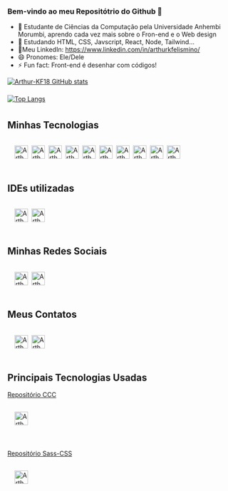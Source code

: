 ### Bem-vindo ao meu Repositótrio do Github 👋

- 🔭 Estudante de Ciências da Computação pela Universidade Anhembi Morumbi, aprendo cada vez mais sobre o Fron-end e o Web design
- 🌱 Estudando HTML, CSS, Javscript, React, Node, Tailwind...
- 📘Meu LinkedIn: <https://www.linkedin.com/in/arthurkfelismino/>
- 😄 Pronomes: Ele/Dele
- ⚡ Fun fact: Front-end é desenhar com códigos!

[![Arthur-KF18 GitHub stats](https://github-readme-stats.vercel.app/api?username=Arthur-KF18&show_icons=true&theme=dracula)](https://github.com/Arthur-KF18/github-readme-stats)

[![Top Langs](https://github-readme-stats.vercel.app/api/top-langs/?username=Arthur-KF18&layout=compact&theme=dracula)](https://github.com/Arthur-KF18/github-readme-stats)

<style>
   div {
      display: flex;
      flex-direction: row;
      flex-wrap: wrap;
      padding: 1rem;
   }

   img {
      padding-bottom: 0.5rem;
      padding-right: 8px;
   }
</style>

<h2>Minhas Tecnologias</h2>
<div style"display: flex  flex-direction: row; padding-bottom: 1rem;">

  <img align="center" alt="Arthur-Js" height="30" src= "https://img.shields.io/badge/HTML5-E34F26?style=for-the-badge&logo=html5&logoColor=white">
  
  <img align="center" alt="Arthur-Js" height="30" src= "https://img.shields.io/badge/CSS3-1572B6?style=for-the-badge&logo=css3&logoColor=white">
  
  <img align="center" alt="Arthur-Js" height="30" src= "https://img.shields.io/badge/JavaScript-323330?style=for-the-badge&logo=javascript&logoColor=F7DF1E">
  
  <img align="center" alt="Arthur-Js" height="30" src= "https://img.shields.io/badge/Tailwind_CSS-38B2AC?style=for-the-badge&logo=tailwind-css&logoColor=white">
  
  <img align="center" alt="Arthur-Js" height="30" src= "https://img.shields.io/badge/Sass-CC6699?style=for-the-badge&logo=sass&logoColor=white">
  
   <img align="center" alt="Arthur-Js" height="30" src="https://img.shields.io/badge/Node.js-43853D?style=for-the-badge&logo=node.js&logoColor=white">

   <img align="center" alt="Arthur-Js" height="30" src= "https://img.shields.io/badge/Git-E34F26?style=for-the-badge&logo=git&logoColor=white">

   <img align="center" alt="Arthur-Js" height="30" src="https://img.shields.io/badge/React-20232A?style=for-the-badge&logo=react&logoColor=61DAFB">

   <img align="center" alt="Arthur-Js" height="30" src="https://img.shields.io/badge/Amazon_AWS-232F3E?style=for-the-badge&logo=amazon-aws&logoColor=white">

   <img align="center" alt="Arthur-Js" height="30" src="https://img.shields.io/badge/Figma-F24E1E?style=for-the-badge&logo=figma&logoColor=white">
   </div>
  
  <h2>IDEs utilizadas</h2>
<div style="display: flex; flex-direction: row; padding: 1rem;">
   <img align="center" alt="Arthur-Js" height="30" src="https://img.shields.io/badge/IntelliJ_IDEA-000000.svg?style=for-the-badge&logo=intellij-idea&logoColor=white">
   <img align="center" alt="Arthur-Js" height="30" src="https://img.shields.io/badge/Visual_Studio_Code-0078D4?style=for-the-badge&logo=visual%20studio%20code&logoColor=white">
</div>

<h2>Minhas Redes Sociais</h2>
<div style="display: flex; flex-direction: row; padding: 1rem;">
   <img align="center" alt="Arthur-Js" height="30" src="https://img.shields.io/badge/LinkedIn-0077B5?style=for-the-badge&logo=linkedin&logoColor=white">
   <img align="center" alt="Arthur-Js" height="30" src="https://img.shields.io/badge/GitHub-100000?style=for-the-badge&logo=github&logoColor=white">
</div>

<h2>Meus Contatos</h2>
<div style="display: flex; flex-direction: row; padding: 1rem;">
   <img align="center" alt="Arthur-Js" height="30" src="https://img.shields.io/badge/Gmail-D14836?style=for-the-badge&logo=gmail&logoColor=white">
   <img align="center" alt="Arthur-Js" height="30" src="https://img.shields.io/badge/Microsoft_Outlook-0078D4?style=for-the-badge&logo=microsoft-outlook&logoColor=white">
</div>

<h2>Principais Tecnologias Usadas</h2>
<p><a href="https://github.com/Arthur-KF18/Projeto-Portfolio-Create-Cloud-Computing">Repositório CCC</a></p>
<div style="display: flex; flex-direction: row; padding: 1rem;">
   <img align="center" alt="Arthur-Js" height="30" src="https://img.shields.io/github/languages/top/Arthur-KF18/Projeto-Portfolio-Create-Cloud-Computing?color=orange&label=HTML&style=for-the-badge">  
</div>
<br>
<p><a href="https://github.com/Arthur-KF18/Sass-CSS">Repositório Sass-CSS</a></p>
<div style="display: flex; flex-direction: row; padding: 1rem;">
  <img align="center" alt="Arthur-Js" height="30" src="https://img.shields.io/github/languages/top/Arthur-KF18/Sass-CSS?color=pink&label=SASS&style=for-the-badge">
</div>
